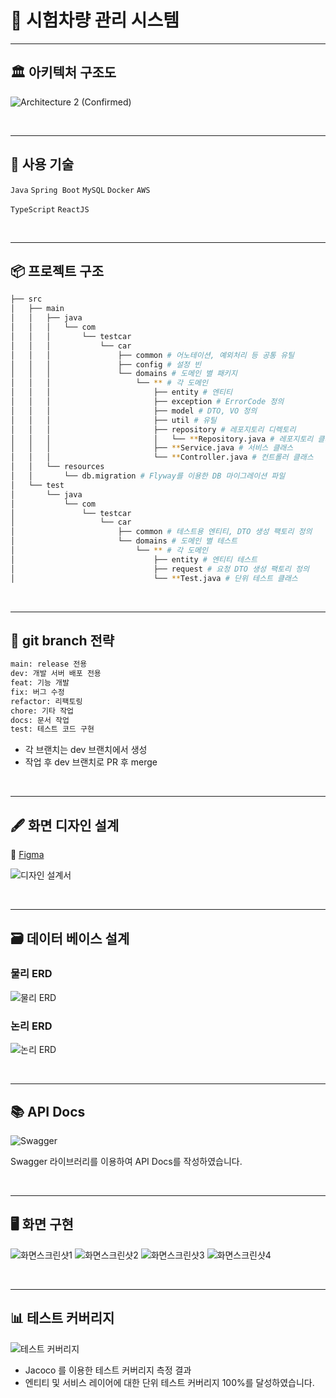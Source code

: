 # 🚀 시험차량 관리 시스템

---
## 🏛 아키텍처 구조도
![Architecture 2 (Confirmed)](https://github.com/test-car-managing-system/backend/assets/72291860/f081d715-e8a4-46f9-861b-991b7b7b226c)

<br>

---
## 🔧 사용 기술
`Java` `Spring Boot` `MySQL` `Docker` `AWS`

`TypeScript` `ReactJS`

<br>

---
## 📦 프로젝트 구조

```bash
├── src
│   ├── main
│   │   ├── java
│   │   │   └── com
│   │   │       └── testcar
│   │   │           └── car
│   │   │               ├── common # 어노테이션, 예외처리 등 공통 유틸
│   │   │               ├── config # 설정 빈
│   │   │               └── domains # 도메인 별 패키지
│   │   │                   └── ** # 각 도메인
│   │   │                       ├── entity # 엔티티
│   │   │                       ├── exception # ErrorCode 정의
│   │   │                       ├── model # DTO, VO 정의
│   │   │                       ├── util # 유틸
│   │   │                       ├── repository # 레포지토리 디렉토리
│   │   │                       │   └── **Repository.java # 레포지토리 클래스
│   │   │                       ├── **Service.java # 서비스 클래스
│   │   │                       └── **Controller.java # 컨트롤러 클래스
│   │   └── resources
│   │       └── db.migration # Flyway를 이용한 DB 마이그레이션 파일
│   └── test
│       └── java
│           └── com
│               └── testcar
│                   └── car
│                       ├── common # 테스트용 엔티티, DTO 생성 팩토리 정의
│                       └── domains # 도메인 별 테스트
│                           └── ** # 각 도메인
│                               ├── entity # 엔티티 테스트
│                               ├── request # 요청 DTO 생성 팩토리 정의
│                               └── **Test.java # 단위 테스트 클래스
```

<br>

---

## 🦚 git branch 전략
```bash
main: release 전용
dev: 개발 서버 배포 전용
feat: 기능 개발
fix: 버그 수정
refactor: 리팩토링
chore: 기타 작업
docs: 문서 작업
test: 테스트 코드 구현
```

- 각 브랜치는 dev 브랜치에서 생성
- 작업 후 dev 브랜치로 PR 후 merge

<br>

---
## 🖋 화면 디자인 설계
🔗 [Figma](https://www.figma.com/file/sBxrjClbNfFWDCmohg1Cux/%EC%9D%B4%EB%85%B8%EB%B2%A0%EC%9D%B4%EC%85%98-%EC%95%84%EC%B9%B4%EB%8D%B0%EB%AF%B8-x-%ED%98%84%EB%8C%80%EC%98%A4%ED%86%A0%EC%97%90%EB%B2%84-%ED%94%84%EB%A1%9C%EC%A0%9D%ED%8A%B8?type=design&node-id=23%3A3687&mode=design&t=cGuDgMdYVUxJIRzT-1)

![디자인 설계서](https://github.com/test-car-managing-system/backend/assets/72291860/cb9287d8-6a78-44f4-a2d2-06658d7b1f0f)

<br>

---
## 🗃️ 데이터 베이스 설계

### 물리 ERD
![물리 ERD](https://github.com/test-car-managing-system/backend/assets/72291860/b5110847-a5f0-4ca3-a86d-88a80ab9725f)

### 논리 ERD
![논리 ERD](https://github.com/test-car-managing-system/backend/assets/72291860/1b320f1b-f600-4ee3-9ca7-68a364018547)

<br>

---
## 📚 API Docs
![Swagger](https://github.com/test-car-managing-system/backend/assets/72291860/a5351cd3-b387-4c54-9ed8-55f6943e2bce)

Swagger 라이브러리를 이용하여 API Docs를 작성하였습니다.

<br>

---
## 🖥️ 화면 구현

![화면스크린샷1](https://github.com/test-car-managing-system/backend/assets/72291860/d86430f7-be14-414d-ae40-2e0147a8531d)
![화면스크린샷2](https://github.com/test-car-managing-system/backend/assets/72291860/0f4bc788-9709-4d26-bd93-8eae03606f84)
![화면스크린샷3](https://github.com/test-car-managing-system/backend/assets/72291860/0cfe3152-0791-4165-b83b-4bef15331f5e)
![화면스크린샷4](https://github.com/test-car-managing-system/backend/assets/72291860/1308bd35-68ad-490e-bbad-c7dbee1d80ab)

<br>

---
## 📊 테스트 커버리지

![테스트 커버리지](https://github.com/test-car-managing-system/backend/assets/72291860/5b52c997-c16f-4951-9267-ae317951de84)

- Jacoco 를 이용한 테스트 커버리지 측정 결과
- 엔티티 및 서비스 레이어에 대한 단위 테스트 커버리지 100%를 달성하였습니다.
